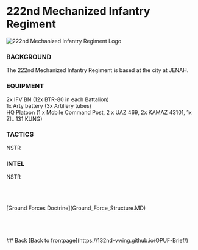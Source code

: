 #  222nd Mechanized Infantry Regiment<br>


![222nd Mechanized Infantry Regiment Logo](/OPUF-Brief/Images/222ND_IFV_REGT.PNG)



### BACKGROUND<br>
The 222nd Mechanized Infantry Regiment is based at the city at JENAH.


### EQUIPMENT <br>
2x IFV BN  (12x BTR-80 in each Battalion) <br>
1x Arty battery (3x Artillery tubes) <br>
HQ Platoon (1 x Mobile Command Post, 2 x UAZ 469, 2x KAMAZ 43101, 1x ZIL 131 KUNG) <br>




### TACTICS
NSTR



### INTEL
NSTR

<br>
<br>
<br>
[Ground Forces Doctrine](Ground_Force_Structure.MD)
<br>
<br>
<br>
<br>
<br>
## Back
[Back to frontpage](https://132nd-vwing.github.io/OPUF-Brief/)